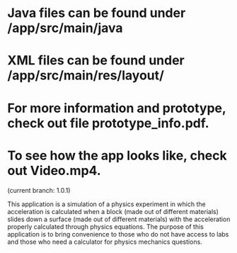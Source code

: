 # Java files can be found under /app/src/main/java
# XML files can be found under /app/src/main/res/layout/
# For more information and prototype, check out file prototype_info.pdf.
# To see how the app looks like, check out Video.mp4.

(current branch: 1.0.1)

This application is a simulation of a physics experiment in which the acceleration is calculated when a block (made out of different materials) slides down a surface (made out of different materials) with the acceleration properly calculated through physics equations. The purpose of this application is to bring convenience to those who do not have access to labs and those who need a calculator for physics mechanics questions.
